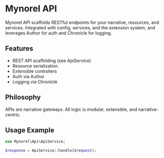 
# Mynorel API

Mynorel API scaffolds RESTful endpoints for your narrative, resources, and services. Integrated with config, services, and the extension system, and leverages Author for auth and Chronicle for logging.

## Features
- REST API scaffolding (see ApiService)
- Resource serialization
- Extensible controllers
- Auth via Author
- Logging via Chronicle

## Philosophy
APIs are narrative gateways. All logic is modular, extensible, and narrative-centric.

## Usage Example
```php
use Mynorel\Api\ApiService;

$response = ApiService::handle($request);
```
